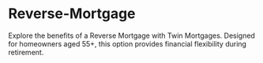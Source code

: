 # Reverse-Mortgage
Explore the benefits of a Reverse Mortgage with Twin Mortgages. Designed for homeowners aged 55+, this option provides financial flexibility during retirement.
